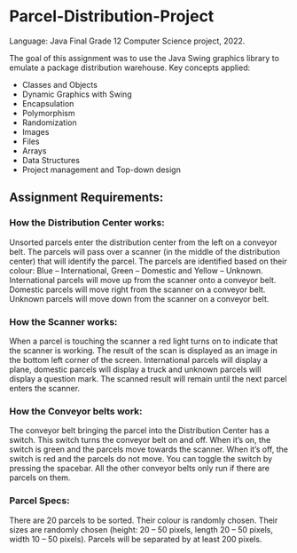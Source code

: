 # Parcel-Distribution-Project
Language: Java
Final Grade 12 Computer Science project, 2022.

The goal of this assignment was to use the Java Swing graphics library to emulate a package distribution warehouse. 
Key concepts applied:
- Classes and Objects
- Dynamic Graphics with Swing
- Encapsulation
- Polymorphism
- Randomization
- Images
- Files
- Arrays
- Data Structures
- Project management and Top-down design

## Assignment Requirements:
### How the Distribution Center works:
Unsorted parcels enter the distribution center from the left on a conveyor belt. The parcels will pass over a scanner (in the middle of the distribution center) that will identify the parcel. The parcels are identified based on their colour: Blue – International, Green – Domestic and Yellow – Unknown. International parcels will move up from the scanner onto a conveyor belt. Domestic parcels will move right from the scanner on a conveyor belt. Unknown parcels will move down from the scanner on a conveyor belt.
### How the Scanner works:
When a parcel is touching the scanner a red light turns on to indicate that the scanner is working. The result of the scan is displayed as an image in the bottom left corner of the screen. International parcels will display a plane, domestic parcels will display a truck and unknown parcels will display a question mark. The scanned result will remain until the next parcel enters the scanner.
### How the Conveyor belts work:
The conveyor belt bringing the parcel into the Distribution Center has a switch. This switch turns the conveyor belt on and off. When it’s on, the switch is green and the parcels move towards the scanner. When it’s off, the switch is red and the parcels do not move. You can toggle the switch by pressing the spacebar. All the other conveyor belts only run if there are parcels on them.
### Parcel Specs:
There are 20 parcels to be sorted. Their colour is randomly chosen. Their sizes are randomly chosen (height: 20 – 50 pixels, length 20 – 50 pixels, width 10 – 50 pixels). Parcels will be separated by at least 200 pixels.
